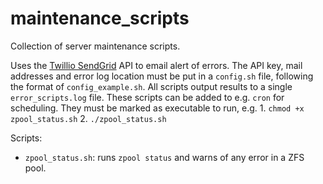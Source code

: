 # maintenance_scripts
Collection of server maintenance scripts.

Uses the [Twillio SendGrid](https://www.twilio.com/en-us/sendgrid/email-api) API to email alert of errors. The API key, mail addresses and error log location must be put in a `config.sh`  file, following the format of `config_example.sh`. All scripts output results to a single `error_scripts.log` file. These scripts can be added to e.g. `cron` for scheduling. They must be marked as executable to run, e.g.
	1. `chmod +x zpool_status.sh`
	2. `./zpool_status.sh`

Scripts:
- `zpool_status.sh`: runs `zpool status` and warns of any error in a ZFS pool. 